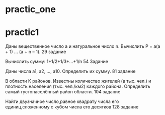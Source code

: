 # practic_one
# practic1

Даны вещественное число а и натуральное число n. Вычислить Р = а(а + 1) ... (а + n – 1). 29 задание

Вычислить сумму: 1+1/2+1/3+...+1/n 54 Задание

Даны числа а1, a2, …, а10. Определить их сумму. 81 задание

В области K районов. Известны количество жителей (в тыс. чел.) и плотность населения
(тыс. чел./км2)
каждого района. Определить самый густонаселённый район области. 104 задание

Найти двузначное число,равное квадрату числа его единиц,сложенному с кубом числа его десятков  128 задание
